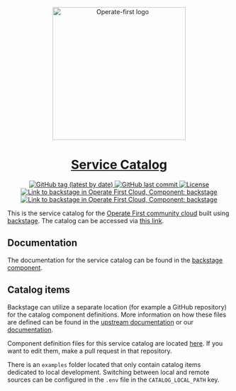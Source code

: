 <p align="center">
    <img src="https://raw.githubusercontent.com/operate-first/operate-first.github.io/main/src/assets/landing-logo.svg" width="300" alt="Operate-first logo" />
</p>
<h1 align="center"><a href="https://service-catalog.operate-first.cloud/">Service Catalog</a></h1>
<p align="center">
  <a href="https://github.com/operate-first/service-catalog/tags">
    <img alt="GitHub tag (latest by date)" src="https://img.shields.io/github/v/tag/operate-first/service-catalog">
  </a>
  <a href="https://github.com/operate-first/service-catalog">
    <img alt="GitHub last commit" src="https://img.shields.io/github/last-commit/operate-first/service-catalog">
  </a>
  <a href="https://github.com/operate-first/service-catalog/blob/main/LICENSE">
    <img alt="License" src="https://img.shields.io/github/license/operate-first/service-catalog?color=blue">
  </a>
  <a href="https://service-catalog.operate-first.cloud/catalog/default/component/backstage">
    <img alt="Link to backstage in Operate First Cloud, Component: backstage" src="https://service-catalog.operate-first.cloud/api/badges/entity/default/component/backstage/badge/pingback">
  </a>
  <a href="https://service-catalog.operate-first.cloud/catalog/default/component/backstage/docs">
    <img alt="Link to backstage in Operate First Cloud, Component: backstage" src="https://service-catalog.operate-first.cloud/api/badges/entity/default/component/backstage/badge/docs">
  </a>

</p>

This is the service catalog for the [Operate First community cloud][1] built using [backstage][4]. The catalog can be accessed via [this link][2].

## Documentation

The documentation for the service catalog can be found in the [backstage component][3].

## Catalog items

Backstage can utilize a separate location (for example a GitHub repository) for the catalog component definitions. More information on how these files are defined can be found in the [upstream documentation][5] or our [documentation][3].

Component definition files for this service catalog are located [here][6]. If you want to edit them, make a pull request in that repository.

There is an `examples` folder located that only contain catalog items dedicated to local development. Switching between local and remote sources can be configured in the `.env` file in the `CATALOG_LOCAL_PATH` key.

[1]: https://github.com/operate-first
[2]: https://service-catalog.operate-first.cloud
[3]: https://service-catalog.operate-first.cloud/catalog/default/component/backstage/docs
[4]: https://backstage.io/
[5]: https://backstage.io/docs/features/software-catalog/descriptor-format
[6]: https://github.com/operate-first/apps/tree/master/service-catalog
